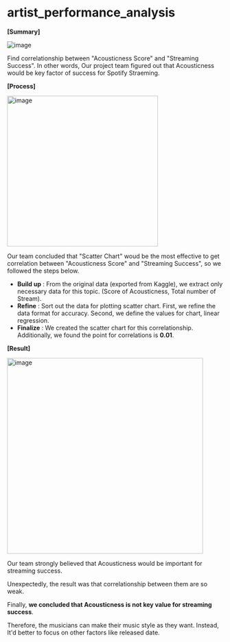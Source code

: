 # artist_performance_analysis
**[Summary]**

 ![image](https://github.com/nmrodio/artist_performance_analysis/assets/157546001/6998b63d-328d-4fc1-9bdc-545038a42de7)

Find correlationship between "Acousticness Score" and "Streaming Success". In other words, Our project team figured out that Acousticness would be key factor of success for Spotify Straeming.

**[Process]**

<img width="351" alt="image" src="https://github.com/nmrodio/artist_performance_analysis/assets/157546001/3d450fa6-8a83-41f9-b094-8d3ce5f0e3a0">


Our team concluded that "Scatter Chart" woud be the most effective to get correlation between "Acousticness Score" and "Streaming Success", so we followed the steps below.

* **Build up** : From the original data (exported from Kaggle), we extract only necessary data for this topic. (Score of Acousticness, Total number of Stream).
* **Refine** : Sort out the data for plotting scatter chart. First, we refine the data format for accuracy. Second, we define the values for chart, linear regression.
* **Finalize** : We created the scatter chart for this correlationship. Additionally, we found the point for correlations is **0.01**.


  
**[Result]**

<img width="456" alt="image" src="https://github.com/nmrodio/artist_performance_analysis/assets/157546001/039a6863-61b1-4841-9d36-1abd0de28f26">

Our team strongly believed that Acousticness would be important for streaming success.

Unexpectedly, the result was that correlationship between them are so weak. 

Finally, **we concluded that Acousticness is not key value for streaming success**.

Therefore, the musicians can make their music style as they want. Instead, It'd better to focus on other factors like released date.
